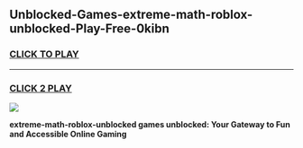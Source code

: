 
## Unblocked-Games-extreme-math-roblox-unblocked-Play-Free-0kibn
<h3>
<a href="https://premium76.site?title=extreme-math-roblox-unblocked&ref=21A">CLICK TO PLAY</a></h3>
<hr>

<h3>
<a href="https://premium76.site?title=extreme-math-roblox-unblocked&ref=21A">CLICK 2 PLAY</a>
  
</h3>

<a href="https://premium76.site?title=extreme-math-roblox-unblocked&ref=21A"><img src="https://clearcache.store/games.png"></a>


**extreme-math-roblox-unblocked games unblocked: Your Gateway to Fun and Accessible Online Gaming**
